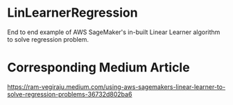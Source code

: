 # LinLearnerRegression
End to end example of AWS SageMaker's in-built Linear Learner algorithm to solve regression problem.

# Corresponding Medium Article
https://ram-vegiraju.medium.com/using-aws-sagemakers-linear-learner-to-solve-regression-problems-36732d802ba6
